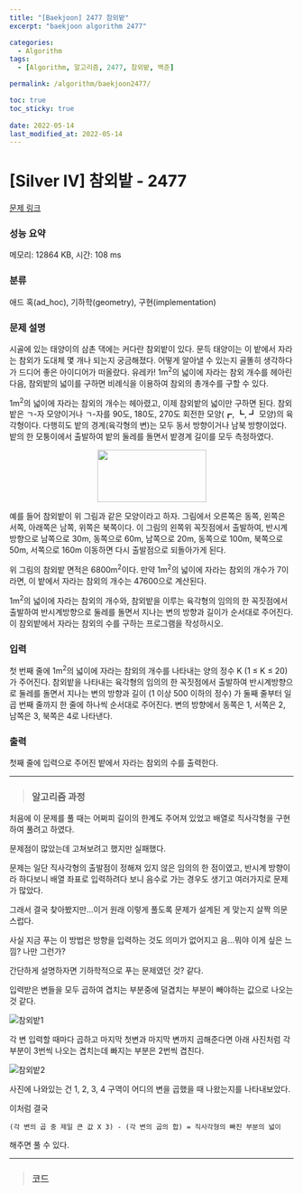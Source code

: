 ```yaml
---
title: "[Baekjoon] 2477 참외밭"
excerpt: "baekjoon algorithm 2477"

categories:
  - Algorithm
tags:
  - [Algorithm, 알고리즘, 2477, 참외밭, 백준]

permalink: /algorithm/baekjoon2477/

toc: true
toc_sticky: true
 
date: 2022-05-14
last_modified_at: 2022-05-14
---
```


# [Silver IV] 참외밭 - 2477

[문제 링크](https://www.acmicpc.net/problem/2477)

### 성능 요약

메모리: 12864 KB, 시간: 108 ms

### 분류

애드 혹(ad_hoc), 기하학(geometry), 구현(implementation)

### 문제 설명

<p>시골에 있는 태양이의 삼촌 댁에는 커다란 참외밭이 있다. 문득 태양이는 이 밭에서 자라는 참외가 도대체 몇 개나 되는지 궁금해졌다. 어떻게 알아낼 수 있는지 골똘히 생각하다가 드디어 좋은 아이디어가 떠올랐다. 유레카! 1m<sup>2</sup>의 넓이에 자라는 참외 개수를 헤아린 다음, 참외밭의 넓이를 구하면 비례식을 이용하여 참외의 총개수를 구할 수 있다.</p>

<p>1m<sup>2</sup>의 넓이에 자라는 참외의 개수는 헤아렸고, 이제 참외밭의 넓이만 구하면 된다. 참외밭은 ㄱ-자 모양이거나 ㄱ-자를 90도, 180도, 270도 회전한 모양(┏, ┗, ┛ 모양)의 육각형이다. 다행히도 밭의 경계(육각형의 변)는 모두 동서 방향이거나 남북 방향이었다. 밭의 한 모퉁이에서 출발하여 밭의 둘레를 돌면서 밭경계 길이를 모두 측정하였다.</p>

<p style="text-align: center;"><img alt="" src="https://www.acmicpc.net/upload/images/qqq.png" style="width: 193px; height: 93px; "></p>

<p>예를 들어 참외밭이 위 그림과 같은 모양이라고 하자. 그림에서 오른쪽은 동쪽, 왼쪽은 서쪽, 아래쪽은 남쪽, 위쪽은 북쪽이다. 이 그림의 왼쪽위 꼭짓점에서 출발하여, 반시계방향으로 남쪽으로 30m, 동쪽으로 60m, 남쪽으로 20m, 동쪽으로 100m, 북쪽으로 50m, 서쪽으로 160m 이동하면 다시 출발점으로 되돌아가게 된다.</p>

<p>위 그림의 참외밭  면적은 6800m<sup>2</sup>이다. 만약 1m<sup>2</sup>의 넓이에 자라는 참외의 개수가 7이라면, 이 밭에서 자라는 참외의 개수는 47600으로 계산된다.</p>

<p>1m<sup>2</sup>의 넓이에 자라는 참외의 개수와, 참외밭을 이루는 육각형의 임의의 한 꼭짓점에서 출발하여 반시계방향으로 둘레를 돌면서 지나는 변의 방향과 길이가 순서대로 주어진다. 이 참외밭에서 자라는 참외의 수를 구하는 프로그램을 작성하시오.</p>

### 입력

 <p>첫 번째 줄에 1m<sup>2</sup>의 넓이에 자라는 참외의 개수를 나타내는 양의 정수 K (1 ≤ K ≤ 20)가 주어진다. 참외밭을 나타내는 육각형의 임의의 한 꼭짓점에서 출발하여 반시계방향으로 둘레를 돌면서 지나는 변의 방향과 길이 (1 이상 500 이하의 정수) 가 둘째 줄부터 일곱 번째 줄까지 한 줄에 하나씩 순서대로 주어진다. 변의 방향에서 동쪽은 1, 서쪽은 2, 남쪽은 3, 북쪽은 4로 나타낸다.</p>

### 출력

 <p>첫째 줄에 입력으로 주어진 밭에서 자라는 참외의 수를 출력한다.</p>

---
> ### 알고리즘 과정

처음에 이 문제를 풀 때는 어쩌피 길이의 한계도 주어져 있었고 배열로 직사각형을 구현하여 풀려고 하였다.

문제점이 많았는데 고쳐보려고 했지만 실패했다.

문제는 일단 직사각형의 출발점이 정해져 있지 않은 임의의 한 점이였고, 반시계 방향이라 하다보니 배열 좌표로 입력하려다 보니 음수로 가는 경우도 생기고 여러가지로 문제가 많았다.

그래서 결국 찾아봤지만...이거 원래 이렇게 풀도록 문제가 설계된 게 맞는지 살짝 의문스럽다.

사실 지금 푸는 이 방법은 방향을 입력하는 것도 의미가 없어지고 음...뭐야 이게 싶은 느낌? 나만 그런가?

간단하게 설명하자면 기하학적으로 푸는 문제였던 것? 같다.

입력받은 변들을 모두 곱하여 겹치는 부분중에 덜겹치는 부분이 빼야하는 값으로 나오는 것 같다.

![참외밭1](https://jsw6701.github.io/assets/images/posts_img/참외밭1.jpg)

각 변 입력할 때마다 곱하고 마지막 첫변과 마지막 변까지 곱해준다면 아래 사진처럼 각 부분이 3번씩 나오는 겹치는데 빠지는 부분은 2번씩 겹친다.

![참외밭2](https://jsw6701.github.io/assets/images/posts_img/참외밭2.jpg)

사진에 나와있는 건 1, 2, 3, 4 구역이 어디의 변을 곱했을 때 나왔는지를 나타내보았다.

이처럼 결국 
```
(각 변의 곱 중 제일 큰 값 X 3) - (각 변의 곱의 합) = 직사각형의 빠진 부분의 넓이
``` 
해주면 풀 수 있다. 

---
> ### 코드


<script src="https://gist.github.com/jsw6701/503d8e7d90fa9669d82d998338e91b6b.js"></script>


